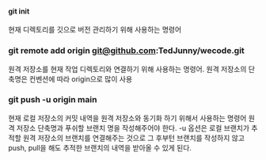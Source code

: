#### git init

현재 디렉토리를 깃으로 버전 관리하기 위해 사용하는 명령어

### git remote add origin git@github.com:TedJunny/wecode.git

원격 저장소를 현재 작업 디렉토리와 연결하기 위해 사용하는 명령어.
원격 저장소의 단축명은 컨벤션에 따라 origin으로 많이 사용

### git push -u origin main

현재 로컬 저장소의 커밋 내역을 원격 저장소와 동기화 하기 위해서 사용하는 명령어
원격 저장소 단축명과 푸쉬할 브랜치 명을 작성해주어야 한다.
-u 옵션은 로컬 브랜치가 추적할 원격 저장소의 브랜치를 연결해주는 것으로
그 후부턴 브랜치를 작성하지 않고 push, pull을 해도 추적한 브랜치의
내역을 받아올 수 있게 된다.
